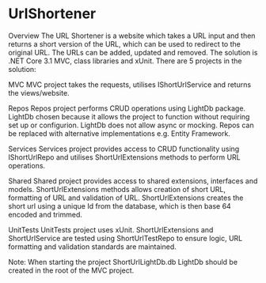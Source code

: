# UrlShortener


Overview
The URL Shortener is a website which takes a URL input and then returns a short version of the URL, which can be used to redirect to the original URL.
The URLs can be added, updated and removed.
The solution is .NET Core 3.1 MVC, class libraries and xUnit. There are 5 projects in the solution:

MVC
MVC project takes the requests, utilises IShortUrlService and returns the views/website.

Repos
Repos project performs CRUD operations using LightDb package. 
LightDb chosen because it allows the project to function without requiring set up or configurion. 
LightDb does not allow async or mocking.
Repos can be replaced with alternative implementations e.g. Entity Framework.

Services
Services project provides access to CRUD functionality using IShortUrlRepo and utilises ShortUrlExtensions methods to perform URL operations.

Shared
Shared project provides access to shared extensions, interfaces and models.
ShortUrlExtensions methods allows creation of short URL, formatting of URL and validation of URL.
ShortUrlExtensions creates the short url using a unique Id from the database, which is then base 64 encoded and trimmed.

UnitTests
UnitTests project uses xUnit. ShortUrlExtensions and ShortUrlService are tested using ShortUrlTestRepo to ensure logic, URL formatting and validation standards are maintained.

Note:
When starting the project ShortUrlLightDb.db LightDb should be created in the root of the MVC project.
